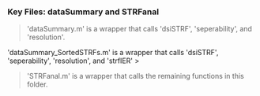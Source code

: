 ### Key Files: dataSummary and STRFanal ###

>'dataSummary.m' is a wrapper that calls 'dsiSTRF', 'seperability', and 'resolution'.

'dataSummary_SortedSTRFs.m' is a wrapper that calls 'dsiSTRF', 'seperability', 'resolution', and 'strfIER' >

>'STRFanal.m' is a wrapper that calls the remaining functions in this folder.
